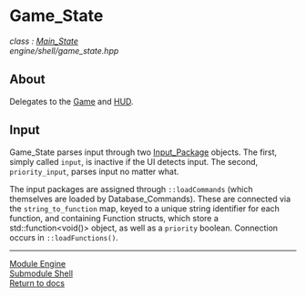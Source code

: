 # Game_State
*class : [Main_State](main_state.md)*  
*engine/shell/game_state.hpp*

## About
Delegates to the [Game](../../game/game.md) and [HUD](../../ui/hud/hud.md).


## Input
Game_State parses input through two [Input_Package](../input/input_package.md) objects. The first, simply called `input`, is inactive if the UI detects input. The second, `priority_input`, parses input no matter what.

The input packages are assigned through `::loadCommands` (which themselves are loaded by Database_Commands). These are connected via the `string_to_function` map, keyed to a unique string identifier for each function, and containing Function structs, which store a std::function<void()> object, as well as a `priority` boolean. Connection occurs in `::loadFunctions()`.

---

[Module Engine](../engine.md)  
[Submodule Shell](shell.md)  
[Return to docs](../../docs.md)